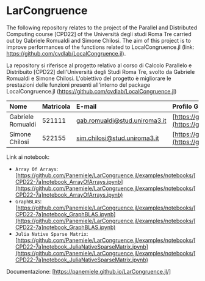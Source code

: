# LarCongruence
The following repository relates to the project of the Parallel and Distributed Computing course [CPD22] of the Università degli studi Roma Tre carried out by Gabriele Romualdi and Simone Chilosi. The aim of this project is to improve performances of the functions related to LocalCongruence.jl (link: https://github.com/cvdlab/LocalCongruence.jl).

La repository si riferisce al progetto relativo al corso di Calcolo Parallelo e Distribuito [CPD22] dell'Università degli Studi Roma Tre, svolto da Gabriele Romualdi e Simone Chilosi. L'obiettivo del progetto è migliorare le prestazioni delle funzioni presenti all'interno del package LocalCongruence.jl (https://github.com/cvdlab/LocalCongruence.jl)

| Nome| Matricola | E-mail | Profilo Github |
|:---|:---|:---|:---|
| Gabriele Romualdi|521111|gab.romualdi@stud.uniroma3.it| [https://github.com/Panemiele](https://github.com/Panemiele)|
| Simone Chilosi|522155|sim.chilosi@stud.uniroma3.it|[https://github.com/simochilo](https://github.com/simochilo)|

Link ai notebook:
  - `Array Of Arrays`: [https://github.com/Panemiele/LarCongruence.jl/examples/notebooks/[CPD22-7a]notebook_ArrayOfArrays.ipynb](https://github.com/Panemiele/LarCongruence.jl/examples/notebooks/[CPD22-7a]notebook_ArrayOfArrays.ipynb)
  - `GraphBLAS`: [https://github.com/Panemiele/LarCongruence.jl/examples/notebooks/[CPD22-7a]notebook_GraphBLAS.ipynb](https://github.com/Panemiele/LarCongruence.jl/examples/notebooks/[CPD22-7a]notebook_GraphBLAS.ipynb)
  - `Julia Native Sparse Matrix`: [https://github.com/Panemiele/LarCongruence.jl/examples/notebooks/[CPD22-7a]notebook_JuliaNativeSparseMatrix.ipynb](https://github.com/Panemiele/LarCongruence.jl/examples/notebooks/[CPD22-7a]notebook_JuliaNativeSparseMatrix.ipynb)

Documentazione: [https://panemiele.github.io/LarCongruence.jl/]
